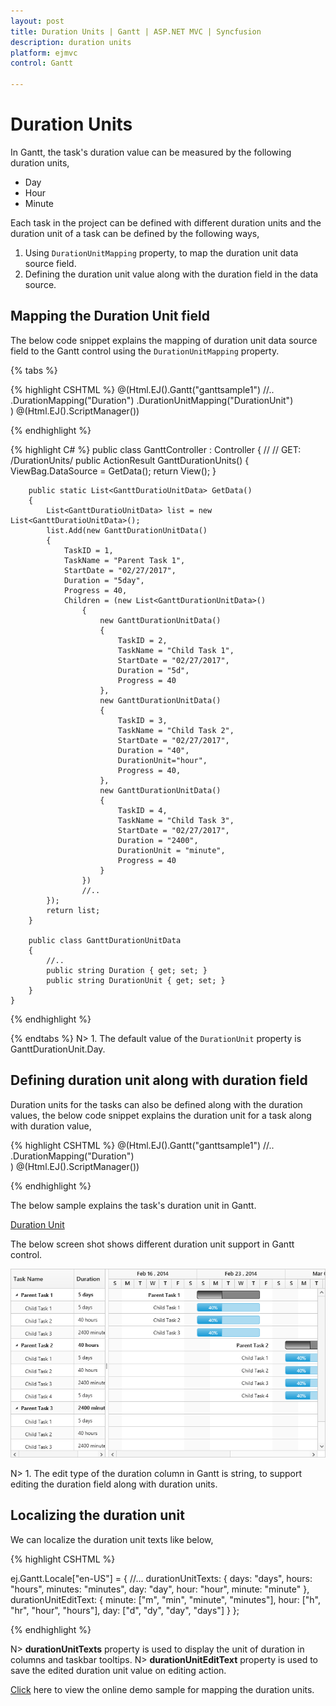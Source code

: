```yaml
---
layout: post
title: Duration Units | Gantt | ASP.NET MVC | Syncfusion
description: duration units
platform: ejmvc
control: Gantt

---
```


# Duration Units

In Gantt, the task's duration value can be measured by the following duration units, 

* Day
* Hour
* Minute

Each task in the project can be defined with different duration units and the duration unit of a task can be defined by the following ways,

1. Using `DurationUnitMapping` property, to map the duration unit data source field.
2. Defining the duration unit value along with the duration field in the data source.

## Mapping the Duration Unit field

The below code snippet explains the mapping of duration unit data source field to the Gantt control using the `DurationUnitMapping` property.

{% tabs %}  

{% highlight CSHTML %}
@(Html.EJ().Gantt("ganttsample1")
    //..
    .DurationMapping("Duration")
    .DurationUnitMapping("DurationUnit")	  
    )
@(Html.EJ().ScriptManager())

{% endhighlight %}

{% highlight C# %}
public class GanttController : Controller
    {
        //
        // GET: /DurationUnits/
        public ActionResult GanttDurationUnits()
        {
            ViewBag.DataSource = GetData();
            return View();
        }

        public static List<GanttDuratioUnitData> GetData()
        {
            List<GanttDuratioUnitData> list = new List<GanttDuratioUnitData>();
            list.Add(new GanttDurationUnitData()
            {
                TaskID = 1,
                TaskName = "Parent Task 1",
                StartDate = "02/27/2017",
                Duration = "5day",
                Progress = 40,
                Children = (new List<GanttDurationUnitData>()
                    {
                        new GanttDurationUnitData()
                        {
                            TaskID = 2,
                            TaskName = "Child Task 1",
                            StartDate = "02/27/2017",                            
                            Duration = "5d",
                            Progress = 40
                        },
                        new GanttDurationUnitData()
                        {
                            TaskID = 3,
                            TaskName = "Child Task 2",
                            StartDate = "02/27/2017",
                            Duration = "40",
                            DurationUnit="hour",
                            Progress = 40,
                        },
                        new GanttDurationUnitData()
                        {
                            TaskID = 4,
                            TaskName = "Child Task 3",
                            StartDate = "02/27/2017",
                            Duration = "2400",
                            DurationUnit = "minute",
                            Progress = 40
                        }
                    })
					//..
            });
            return list;
        }

        public class GanttDurationUnitData
        {
            //..
            public string Duration { get; set; }
            public string DurationUnit { get; set; }
        }
    }
{% endhighlight %}

{% endtabs %}
N> 1. The default value of the `DurationUnit` property is GanttDurationUnit.Day.

## Defining duration unit along with duration field

Duration units for the tasks can also be defined along with the duration values, the below code snippet explains the duration unit for a task along with duration value,

{% highlight CSHTML %}
@(Html.EJ().Gantt("ganttsample1")
    //..
    .DurationMapping("Duration")	  
    )
@(Html.EJ().ScriptManager())

{% endhighlight %}

The below sample explains the task's duration unit in Gantt.

[Duration Unit](https://ej2.syncfusion.com/home/aspnetmvc.html#platform)

The below screen shot shows different duration unit support in Gantt control.

![](Duration-units_images/Duration-units_img1.png)

N> 1. The edit type of the duration column in Gantt is string, to support editing the duration field along with duration units.

## Localizing the duration unit

We can localize the duration unit texts like below,

{% highlight CSHTML %}

ej.Gantt.Locale["en-US"] = {
    //...
    durationUnitTexts: {
        days: "days",
        hours: "hours",
        minutes: "minutes",
        day: "day",
        hour: "hour",
        minute: "minute"
    },
    durationUnitEditText: {
        minute: ["m", "min", "minute", "minutes"],
        hour: ["h", "hr", "hour", "hours"],
        day: ["d", "dy", "day", "days"]
    }
};

{% endhighlight %}

N> **durationUnitTexts** property is used to display the unit of duration in columns and taskbar tooltips.
N> **durationUnitEditText** property is used to save the edited duration unit value on editing action.

[Click](https://ej2.syncfusion.com/home/aspnetmvc.html#platform) here to view the online demo sample for mapping the duration units.